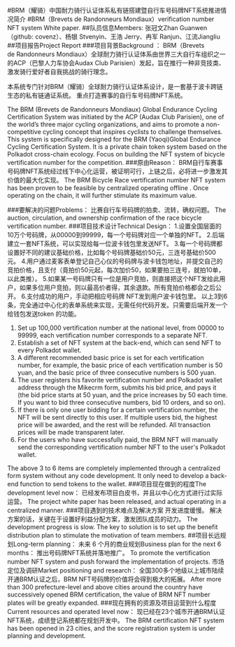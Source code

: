 #BRM（耀骑）中国耐力骑行认证体系私有链搭建暨自行车号码牌NFT系统推进情况简介
#BRM（Brevets de Randonneurs Mondiaux）verification number NFT system White paper.
##队员信息Members:
张冠文Zhan Guanwen（github: covenz）、杨银 Stvenyin、王浩 Jerry、冉军 Ranjun、江流Jiangliu
##项目报告Project Report
###项目背景Background ：
BRM（Brevets de Randonneurs Mondiaux）全球耐力骑行认证体系由世界三大自行车组织之一的ACP（巴黎人力车协会Audax Club Parisien）发起，旨在推行一种非竞技类、激发骑行爱好者自我挑战的骑行理念。

本系统专门针对BRM（耀骑）全球耐力骑行认证体系设计，是一套基于波卡跨链生态的私有链通证系统。
重点打造赛事的自行车号码牌NFT系统。

The BRM (Brevets de Randonneurs Mondiaux) Global Endurance Cycling Certification System was initiated by the ACP (Audax Club Parisien), one of the world’s three major cycling organizations, and aims to promote a non-competitive cycling concept that inspires cyclists to challenge themselves. 
This system is specifically designed for the BRM (Yaoqi)Global Endurance Cycling Certification System. It is a private chain token system based on the Polkadot cross-chain ecology.
Focus on building the NFT system of bicycle vertification number for the competition.
###原由Reason：
BRM自行车赛事号码牌NFT系统经过线下中心化运营，被证明可行，上链之后，必将进一步激发其价值的最大化实现。
The BRM Bicycle Race vertification number NFT system has been proven to be feasible by centralized operating offline . Once operating on the chain, it will further stimulate its maximum value.

###要解决的问题Problems：
比赛自行车号码牌的拍卖、流转，确权问题。
The auction, circulation, and ownership confirmation of the race bicycle vertification number.
###项目技术设计Technical Design：
1.设置全国层面的10万个号码牌，从00000到99999，每一个号码牌对应一个单独的NFT。
2.后端建立一套NFT系统，可以实现给每一位波卡钱包里发送NFT。
3.每一个号码牌都设置好不同的建议基础价格，比如每个号码牌基础价50元，三连号基础价500元。
4.用户通过麦客表单登记自己心仪的号码牌与波卡钱包地址，并提交自己的竞拍价格，且支付（竟拍价50元起，每次加价50，如果要拍三连号，就拍10单，以此类推）。
5.如果某一号码牌只有一位是用户竞拍，则直接把这个NFT发给此用户，如果多位用户竞拍，则以最高价者得，其余退款。所有竞拍价格都会之后公开。
6.支付成功的用户，手动把相应号码牌 NFT发到用户波卡钱包里。
以上3到6条，完全通过中心化的表单系统来实现，无需任何代码开发。只需要后端开发一个给钱包发送token 的功能。

1. Set up 100,000 vertification number at the national level, from 00000 to 99999, each vertification number corresponds to a separate NFT.
2. Establish a set of NFT system at the back-end, which can send NFT to every Polkadot wallet.
3. A different recommended basic price is set for each vertification number, for example, the basic price of each vertification number is 50 yuan, and the basic price of three consecutive numbers is 500 yuan.
4. The user registers his favorite vertification number and Polkadot wallet address through the Mikecrm form, submits his bid price, and pays it (the bid price starts at 50 yuan, and the price increases by 50 each time. If you want to bid three consecutive numbers, bid 10 orders, and so on).
5. If there is only one user bidding for a certain vertification number, the NFT will be sent directly to this user. If multiple users bid, the highest price will be awarded, and the rest will be refunded. All transaction prices will be made transparent later.
6. For the users who have successfully paid, the BRM NFT will manually send the corresponding vertification number NFT to the user's Polkadot wallet.

The above 3 to 6 items are completely implemented through a centralized form system without any code development. It only need to develop a back-end function to send tokens to the wallet.
###项目现在做到的程度The development level now：
已经发布项目白皮书，并且以中心化方式进行过实际运营。
The project white paper has been released, and actual operating in a centralized manner.
###项目遇到的技术难点及解决方案
开发进度缓慢。
解决方案的话，关键在于设置好利益分配方案，激发团队成员的动力。
The development progress is slow.
The key to solution is to set up the benefit distribution plan to stimulate the motivation of team members.
##项目长远规划Long-term  planning：
未来 6 个月的商业规划Business plan for the next 6 months：
推出号码牌NFT系统并落地推广。
To promote the vertification number NFT system and push forward the implementation of projects.
市场定位及调研Market positioning and research：
全国300多个地级以上城市陆续开通BRM认证之后，BRM NFT号码牌的价值将会得到极大的拓展。
After more than 300 prefecture-level and above cities around the country have successively opened BRM certification, the value of BRM NFT number plates will be greatly expanded.
###现在拥有的资源及项目运营到什么程度Current resources and operated level now：
现已经在23个城市开通BRM认证NFT系统，成绩登记系统都在规划开发中。
The BRM certification NFT system has been opened in 23 cities, and the score registration system is under planning and development.
